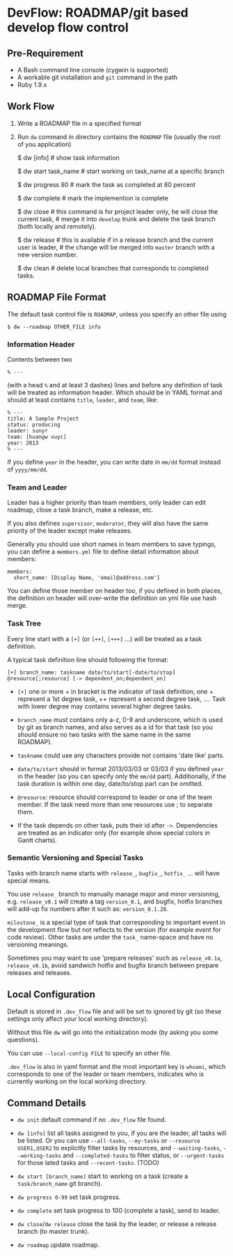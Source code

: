 DevFlow: ROADMAP/git based develop flow control
===================================================

Pre-Requirement
-----------------

- A Bash command line console (cygwin is supported)
- A workable git installation and `git` command in the path
- Ruby 1.9.x

Work Flow
-------------

1. Write a ROADMAP file in a specified format
2. Run `dw` command in directory contains the `ROADMAP` file (usually the root of you application)

    $ dw [info]            # show task information

    $ dw start task_name   # start working on task_name at a specific branch

    $ dw progress 80       # mark the task as completed at 80 percent

    $ dw complete          # mark the implemention is complete

    $ dw close             # this command is for project leader only, he will close the current task,
                           # merge it into `develop` trunk and delete the task branch (both locally and remotely).

    $ dw release           # this is available if in a release branch and the current user is leader,
                           # the change will be merged into `master` branch with a new version number.

    $ dw clean             # delete local branches that corresponds to completed tasks.

ROADMAP File Format
--------------------

The default task control file is `ROADMAP`, unless you specify an other file using 

    $ dw --roadmap OTHER_FILE info

### Information Header

Contents between two

    % ---

(with a head `%` and at least 3 dashes) lines and before any definition of task will be
treated as information header. Which should be in YAML format and should at least contains
`title`, `leader`, and `team`, like:

    % ---
    title: A Sample Project
    status: producing
    leader: sunyr
    team: [huangw xuyc]
    year: 2013
    % ---

If you define `year` in the header, you can write date in `mm/dd` format instead of `yyyy/mm/dd`.

### Team and Leader

Leader has a higher priority than team members, only leader can edit roadmap, close a task branch, 
make a release, etc.

If you also defines `supervisor`, `moderator`, they will also have the same priority of the leader
except make releases.

Generally you should use short names in team members to save typings, you can define a `members.yml` file
to define detail information about members:

    members:
      short_name: [Display Name, 'email@address.com']

You can define those member on header too, if you defined in both places, the definition on header will over-write
the definition on yml file use hash merge.

### Task Tree

Every line start with a `[+]` (or `[++]`, `[+++]` ...) will be treated as a task definition. 

A typical task definition line should following the format:

    [+] branch_name: taskname date/to/start[-date/to/stop] @resource[;resource] [-> dependent_on;dependent_on]

- `[+]` one or more + in bracket is the indicator of task definition, one + represent a 1st degree task, 
++ represent a second degree task, .... Task with lower degree may contains several higher degree tasks.

- `branch_name` must contains only a-z, 0-9 and underscore, which is used by git as branch names,
and also serves as a id for that task (so you should ensure no two tasks with the same name in the same ROADMAP).

- `taskname` could use any characters provide not contains 'date like' parts.

- `date/to/start` should in format 2013/03/03 or 03/03 if you defined `year` in the header (so you can 
specify only the `mm/dd` part). Additionally, if the task duration is within one day, 
date/to/stop part can be omitted.

- `@resource`: resource should correspond to leader or one of the team member. 
If the task need more than one resources use ; to separate them.

- If the task depends on other task, puts their id after `->`. 
Dependencies are treated as an indicator only (for example show special colors in Gantt charts).

### Semantic Versioning and Special Tasks

Tasks with branch name starts with `release_`, `bugfix_`, `hotfix_` ... will have special means. 

You use `release_` branch to manually manage major and minor versioning, 
e.g. `release_v0.1` will create a tag `version_0.1`, and bugfix, hotfix branches 
will add-up fix numbers after it such as: `version_0.1.28`. 

`milestone_` is a special type of task that corresponding to important event in the development flow but
not reflects to the version (for example event for code review). 
Other tasks are under the `task_` name-space and have no versioning meanings.

Sometimes you may want to use 'prepare releases' such as `release_v0.1a`, `release_v0.1b`, avoid sandwich
hotfix and bugfix branch between prepare releases and releases.

Local Configuration
---------------------

Default is stored in `.dev_flow` file and will be set to ignored by git 
(so these settings only affect your local working directory).

Without this file `dw` will go into the initialization mode (by asking you some questions).

You can use `--local-config FILE` to specify an other file.

`.dev_flow` is also in yaml format and the most important key is `whoami`, which corresponds 
to one of the leader or team members, indicates who is currently working on the local working directory.

Command Details
-------------------

- `dw init` default command if no `.dev_flow` file found.

- `dw [info]` list all tasks assigned to you, if you are the leader, all tasks will be listed. 
Or you can use `--all-tasks`, `--my-tasks` or `--resource USER1,USER2` to explicitly filter tasks by
resources, and `--waiting-tasks`, `--working-tasks` and `--completed-tasks` to filter status, 
or `--urgent-tasks` for those lated tasks and `--recent-tasks`. (TODO)

- `dw start [branch_name]` start to working on a task (create a `task/branch_name` git branch).

- `dw progress 0-99` set task progress.

- `dw complete` set task progress to 100 (complete a task), send to leader.

- `dw close`/`dw release` close the task by the leader, or release a release branch (to master trunk).

- `dw roadmap` update roadmap.


